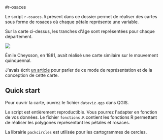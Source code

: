 #r-osaces

Le script `r-osaces.R` présent dans ce dossier permet de réaliser des cartes sous forme de rosaces où chaque pétale représente une variable.

Sur la carte ci-dessus, les tranches d'âge sont représentées pour chaque département.

![](https://upload.wikimedia.org/wikipedia/commons/f/fc/Mouvement_quinquennial_de_la_population_par_d%C3%A9partement_depuis_1801_jusqu%27en_1881.png)

Émile Cheysson, en 1881, avait réalisé une carte similaire sur le mouvement quinquennal.

J'avais écrit [un article](https://datagistips.hypotheses.org/15) pour parler de ce mode de représentation et de la conception de cette carte.

## Quick start
Pour ouvrir la carte, ouvrez le fichier `dataviz.qgs` dans QGIS.

Le script est entièrement reproductible. Vous pourrez l'adapter en fonction de vos données. Le fichier `fonctions.R` contient les fonctions R permettant de réaliser les polygones représentant les pétales et rosaces.

La librairie `packcircles` est utilisée pour les cartogrammes de cercles.
